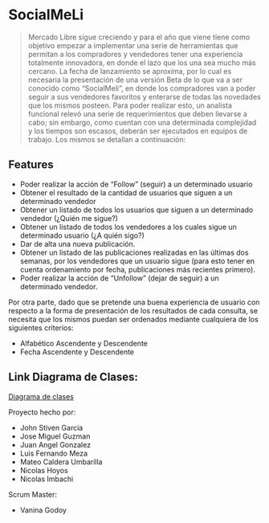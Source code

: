 # SocialMeLi

>Mercado Libre sigue creciendo y para el año que viene  tiene como objetivo empezar a implementar una serie de herramientas que permitan a los compradores y vendedores tener una experiencia totalmente innovadora, en donde el lazo que los una sea mucho más cercano.
La fecha de lanzamiento se aproxima, por lo cual es necesaria la presentación de una versión Beta de lo que va a ser conocido como “SocialMeli”, en donde los compradores van a poder seguir a sus vendedores favoritos y enterarse de todas las novedades que los mismos posteen.
Para poder realizar esto, un analista funcional relevó una serie de requerimientos que deben llevarse a cabo; sin embargo, como cuentan con una determinada complejidad y los tiempos son escasos, deberán ser ejecutados en equipos de trabajo. Los mismos se detallan a continuación:

## Features

- Poder realizar la acción de “Follow” (seguir) a un determinado usuario
- Obtener el resultado de la cantidad de usuarios que siguen a un determinado vendedor
- Obtener un listado de todos los usuarios que siguen a un determinado vendedor (¿Quién me sigue?)
- Obtener un listado de todos los vendedores a los cuales sigue un determinado usuario (¿A quién sigo?)
- Dar de alta una nueva publicación.
- Obtener un listado de las publicaciones realizadas en las últimas dos semanas, por los vendedores que un usuario sigue (para esto tener en cuenta ordenamiento por fecha, publicaciones más recientes primero).
- Poder realizar la acción de “Unfollow” (dejar de seguir) a un determinado vendedor.

Por otra parte, dado que se pretende una buena experiencia de usuario con respecto a la forma de presentación de los resultados de cada consulta, se necesita que los mismos puedan ser ordenados mediante cualquiera de los siguientes criterios:

- Alfabético Ascendente y Descendente
- Fecha Ascendente y Descendente

## Link Diagrama de Clases:
[Diagrama de clases](https://viewer.diagrams.net/index.html?tags=%7B%7D&highlight=0000ff&edit=_blank&layers=1&nav=1&title=Diagrama%20de%20clases.drawio#R7V1bk5u4Ev41UzV5cIqLsfHjXDLZnMqeM5tJstmnFDayzQYjL%2BCZ8f76IwmJmxob29w8ZjeVgCyE1P2p1eqLuNLvVq8ffWu9%2FB3byL3SFPv1Sr%2B%2F0rSxbhrkH1qyjUp0UhSVLHzHjsrUpODJ%2BRfxQoWXbhwbBZmKIcZu6KyzhTPseWgWZsos38cv2Wpz7GbfurYWSCp4mlmuXPqnY4dLXqoqSvLDb8hZLPmrTYP%2FMLVmvxY%2B3nj8fR72UPTLyhLN8KrB0rLxS6pI%2F3Cl3%2FkYh9HV6vUOuZSugmLRcw8Fv8Zd9pEXlnlgbE5GqmpM5soITUxkDtRx1MSz5W44HW43W%2BTz7oZbQZ3gxVm5FhmYfrsMVy4pVMnlHHvhE69E7y3XWXjkekb6QxrRb5%2BRHzqExjf8hxCvSels6bj2Z2uLN7TXQUgIKO5ul9h3%2FiXNWuId5Gc%2F5HDRRpkaT%2FRJUqyQUh8FpM6jIIUaF322gpDXmWHXtdaBM407vLL8hePd4jDEK15JjPTBcd077GKfEUCfs%2F9oq5TTyBa1BUej9lfOjF%2B71hS5tzE0REsMHHRQPv4V44yRMvU6XolS98FaOS6dUt%2BRb1ueJYge0UPVZARwUFDKo9dUEUfER4RXKPS3pAr%2FdaDGUOZzd6CPeMFLaiZMeNkyNQlUgWyLz75F3HwCQ3LBkVgSlfEYElQOyO0mQP5P%2BtANfZiMNw9SMuAwC9CIznm6yqQWwHXRPCyEbbC2Zo63%2BMzq3A%2BTki%2BcILToZemE6ImU0z69EFlJyjBpb%2B4ymCwd20Yeg1FohVaERIqXNSYjYkQ0bskfQtY75b1xZZBx3ZF7Nbknf2h1P7zDHhmf5TDOIwLzF0Shfitjonje70cJxwSZeqUQIepVCwi9GBCetUIRJJ5CnzCjR0WDqDC05lBx9zEkazD%2Bw51%2FtCazvxeb%2F%2Fz6baCBwCCLPyEs4qLis0MIoI2sFaW6S2nxRFqmixwvWyT06XHTCG7GZovSRJ1IoJGY7zp5XafUkr2H8yvCLxclrP5KkXA%2FUCU46DIcdIDNTMl4xIETOpi270d1c%2BxvhcOqMizHYrMmyaDKawahlKw09JrtG9Zs9WFOsx1Cmu0IkjxDrS5gDsE1a03A2Wu3x0ir3dP%2FJA0XREZduow6AoFhWyFXcD9jwrV7ettjo1lsQHpuo9gQKkoOGzMChgUm7fdSoyVkQJpss8iAjSVr35lxsWHjDaVpj4xmkQFqwM1CY4fZpNc0WkSGXlYJrQ0ZSoHQwPaG%2BlYoMh75TY%2BOhtFhtK6Iyl4hCQWXbSCpitVmSb2yNiOJCXCajFchzS%2BxfR1u1%2BhdJA7oZS8LmgbIpO2VAjSW9gjpDEI0te3VQpPtWUWqQ29rfcO21jgWII4iUFu3tWrGLj233wRVJrhiIXA%2B5lYNNrcKbPRxBS0DpHWbqw5b1qa%2B5dk9MlpERus21yGMDKYA98BoDxgdMLnKphPmp4m42UOjPWi0bnPVYReeh0Ma9t5Doz1otG5wnchGFgqNpRX8JOroCkfwmGLsIsvr8dE0Pspaaeszwimwv8Z2ghneeGHv521zI6u0rY5qkBW%2F99fUwGq9pH5Zl79GGMoynB6xmPZ1ht%2BjfzY0qYybJol8UNav8e2AzdybISui4mHA2XwTm1yTFsgVj4%2BP3uOkClIh9dm7T7SZOZ3uuRj73B1%2F9MHJv2XqSyWi4BPLUPuC1hQmNPYpaWaaf4iUrfNlS59SSuQfimGq6REDhJxi30b%2BgP9wE2CXMmoHnQ7hRzS7OEOgJlmfrGd0zbPzlCn9l%2FtdeJlMOPrUAoW320%2F2NeXIgj3q2NBzEKUqHwLpzI3rXr8ryssQPYJBUn%2F%2FNmsabLmfyI10Jkpi%2BRYgP8U8GrvzyaarH9ku8CwWVvjAU172dze3MMCrek7up9ZqukhkFxJocZdF8MEehVEuKzH2L6SEr64DwreSpERY%2FMqurssTvzSL4kKlb5RAwuYbn2dRyW7Ry7xLidhNP9IJqcs71LLQ5bSlaRBZQkX98qbBuume2chFpGc5%2Fj1jgr0muxEgy58tKTUImNroRJFMOM91RUp3hxaW%2BMiGzMIyrG1hkX2ROS33E5kFfTjFxYRTSNEUKhBMoUNbz3g%2FWj1IYd9GpGoeotH3BqoTrBaxqDgl0gJETm32KUPOQ%2BjtU3VwGgiZADldl3nKOHp%2FRH6lOkn27zOzhxwxhmYNIkd0sEaLyBG9acgk0i9I9YopIAcfVmWUulSZkazKZM0avbp9Ueq2pub3hEC4iKZAGB3XhtH%2BmJpjxNGoiqPNQFbXpTWNZPftgJu%2FgkNsdv0q1ihsAF8wCJvatlXjo53Bx2rbXbB%2F16BlV2oAP17Jrt0CfkTXajGBHwO%2Fg2zgvSRsVBIC%2BjysK4nw7MpFoSnHx4mtYK%2FEX4oSP1CNcVaLH%2BiGDE3wFMJJXVq82Z9l3IDMiud%2FJ88zhrssa2%2F9mcZdQUfr5xqbkCW93%2FxXz%2BmyJxHXtfk35Qz1Y2I4zjukLNLVLjSoLOOz4Fub%2BIDyQ31Y2Qc7EV4GH7befIBZTOeAXbRHsEP31Dmx39nAqlj6ctE6Md8b8sYQDKyqLWLXlAOr8sKmd%2FVc1C5Ryx0JPgaMFyBG69siwnFVEU4LPQD9Nyyq3ydUEVoFgqe%2BfUKf%2BtcMp4EdIcjp2vYJRefwZXVIULfphUKjUIHM4Y0KBbFSSVgpsXHosdIoVswGF5C5ak43v%2F64%2F%2Bb56Onm%2Fq8%2Fdee%2F9Ni%2BYrAcsa%2Fr8VOMHwkWpSFVfDaFYF97wkZ2cEDbbgaifnVqX%2BKoumzxbBgxRRJnl2GkR0mzKBkB0U3NoqT9XGvCcw%2B2HMeGjkHqZDd%2FMb3WDCOKRE9fvNv5lq6Y35%2BQ%2F%2BywF%2ByyvUc0OReT%2FNVhkUZNsp3atUi9eSQ%2BknrC8rWbUPTpQURe2gdV22ei58kQfvC%2FecRuLmajJZmGIkQJFNzfrDBGcAksno0eJCKyGFR8VBV0%2BI4ebCU6G%2Fc%2Bl%2FfxU6wS2Rg5bjpjTcSPpvpNABt1VMJxQXFZ1NcBx7eSdz0Y5j8zDgXZD03I9qrWZXudQJ86uTT3K8uMKif%2BOyrnT%2FBaHph2l%2FfFFqakxSI1n6n2FUciqc1TmNhL9%2BVBtnfwRrJe2ZQ5t9td9M0vWY26lr1C%2Fgs2QyD4ir%2FxBwu6ey4yPX9G0yA%2BIiOd2wfF09SXN6Uq0P7y0mQ6DZW%2FPJHOcqZut0J4lBUZcbJF8miBlkvfs95MXSdgyQgsZ4NVZWkb5CrVWFbh7I%2FoOeD0k5FaQq4MIXtEbV56VdElAiJ7gURACPbDJV5gz3I%2FJKW58ImkzmfM3KWUhn%2BjMNzyCAdrQzCToTAhor%2F9kb75izb23hC396%2B88ehuy%2B9YHMmN7zPG2Y61wp79dUmRFf30wHjJW7VFRW4jIyX8d2UXQwO88fnudffnd8gLyeTcVZFzjRJ0J0B85Fqh84wy%2FaiB18NWeP3qhD9S1ylOk7uE0fRmm%2Bb6j%2FRNOXzsY%2FoB%2BDkeHyI5Yj8%2B9LbwATrNJmclCmwrWLL3qvzm0QqJ5kFlvHlFT68WLMxR9zieqkrZSR9ZeFvjYTtTPObhe0UxsnxUxuq%2BSQsKCG23hCjBfvaWR%2BQ7hLRUs02J%2FYYxUeTuLI0J9iiRW9Y2VYF7XJKWH3Fk%2FeT6hjHKqRvcLPRQVH9yWn1u4yqqPjRPqj7ZU32k7qhOLiLqJTMrZsMpC2r7aQ7x3ifj7mDRv299f0TDSeUki5RLHky96MKOpbYXFzp5mKNizuOQKYWSUGRyU5ELKGvkqtYpU%2BCukCndCRLU7ObZ77g5lz1xPrUZdJ6AlrYqnCewCjU%2BJzW4LuWpUj1pXFJPis5ibVpPUvOqRmxsLVI2VEM%2F9QlxNFfhA%2FlO5R6oS6Np33MYayvU%2FXBx%2Bkz%2BMzDRN9IKvw1zNtrM1QkHHJ27M%2FO4sTfqzTyui224M4%2Fo6aX7M%2BWP2IMOTfCwUrMuNSvePPd6VlV6llrW8BydzdiaH0L0swtKRsqjfDlKRv5jR8zNe976xZtyrL8Vj7em5E3K4P5ehRYeva6Fx2xn3TnJC%2FpeUUbZ9YrsD%2FetWJD7I%2BUgzbo%2FIed4JauSVnJNihSN1vxmWqvKiPJ%2BMplkGayPhscwuFmVQ%2BRv7%2Beu0Sp3W53yyjFTHvCkGhO9%2B4gob%2BybnGrsOw0So3PafTTLQ%2FHBm%2F32Wq1NFqqKvI8onX6795Sj%2BCQQdgJRYaIjzWWkfOabgENyNlNnAJnJorsnnXq3wpULXNaAg2I18OOytXlToLhlbry6UB6Nc0c1gSdrNM2klsOGstIwFb7T4YWutLWFT4H2xCR0WhyPob%2FQOaiOldwkNIFJ2KzfGfK9ffBCJ3RQcLGMGqhSVJoKHG7bOKugA8qatWCCNjIfgW%2FPtE1qVJXrc0cY7mPwINSSyT50FLTTBdZZUWA7z1UNbAqbZMHwH8cjs48eYgm094Rn9CdN%2BR25ZFhKhha7jMhsLFKpVFNi7tuwP4smDzgoIO8dF4tX4hqXU8IKMt6bMGcfN7LsaRWpIMY3MLZ01h4b2RpM4zunce201J%2FXQLgvhIdanOkg9sR%2B7oruVEVQZ3KxI7qzMOICisms98yVVFDD1VAhm53ld8t3mGInh7REbe2vl4S%2B7A03vRiEHBb%2F2yGEFEci7wdCD4BqY%2BA7BYwc%2B6%2BTGkJaiPt3V%2FxLTmk50q2RfEH%2FbFAQPlq%2BtbpmHxkigo6%2BSEmqM403%2FTRt1EZza%2BOG39kmTn4mX90n73F8ZMdV55YbIEqg4ui27s2catmh7MyqKBt40SiCDuvydYf7JgvxDndWVkg621WuK3W4g1mh1%2BGeXktCs8OdZfK8w%2F07aqm5mDUlG4zeaQHTLyoXuqh0t3f9itKvKOewojSWxZ1OGjqWgw109uilpAlCVraUNNDZqpaSRgB69FLSc3031%2BGcv06dt3Ba8Fk%2Bcd0QgTCpaIoJlJARf2GwhmgK%2BStglx6gNDBzUYIDVQU%2BO9pw2ItoOcWodNbYxfIqF3Y7kacUnONUI6egFMt8hKd0WGImgjLFt2ykZ9kgSplgKYIYAD1E2WHHfUhHZwyMXLqzkSNzFNvJn0ooLTWkjSa7G4pCP6WGqjqNY9zqeZ2KyECJU1eU8eln8pH6ck5akvOi5nJeVDPOezskFLgAkSXCekfjAnjvT4Y49eDHgoNgTOnkmAkhS%2FK%2FCLA%2FGZTk1sdUO0qqE71j%2BTu2Ea3xfw%3D%3D#%7B%22pageId%22%3A%22dfPmb1nsta8Ke0cQLY27%22%7D)


Proyecto hecho por: 

- John Stiven Garcia
- Jose Miguel Guzman 
- Juan Angel Gonzalez
- Luis Fernando Meza
- Mateo Caldera Umbarilla
- Nicolas Hoyos 
- Nicolas Imbachi

Scrum Master: 

- Vanina Godoy 
